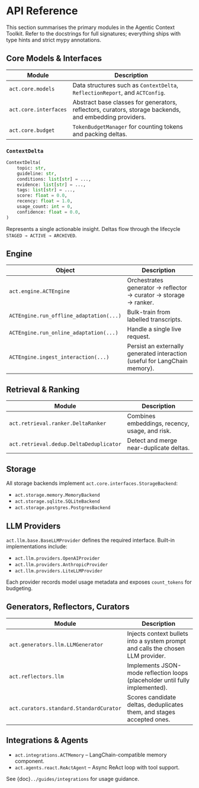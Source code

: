 # API Reference

This section summarises the primary modules in the Agentic Context Toolkit. Refer to the docstrings for full signatures; everything ships with type hints and strict mypy annotations.

## Core Models & Interfaces

| Module | Description |
| --- | --- |
| `act.core.models` | Data structures such as `ContextDelta`, `ReflectionReport`, and `ACTConfig`. |
| `act.core.interfaces` | Abstract base classes for generators, reflectors, curators, storage backends, and embedding providers. |
| `act.core.budget` | `TokenBudgetManager` for counting tokens and packing deltas. |

### `ContextDelta`

```python
ContextDelta(
    topic: str,
    guideline: str,
    conditions: list[str] = ...,
    evidence: list[str] = ...,
    tags: list[str] = ...,
    score: float = 0.0,
    recency: float = 1.0,
    usage_count: int = 0,
    confidence: float = 0.0,
)
```

Represents a single actionable insight. Deltas flow through the lifecycle `STAGED → ACTIVE → ARCHIVED`.

## Engine

| Object | Description |
| --- | --- |
| `act.engine.ACTEngine` | Orchestrates generator → reflector → curator → storage → ranker. |
| `ACTEngine.run_offline_adaptation(...)` | Bulk-train from labelled transcripts. |
| `ACTEngine.run_online_adaptation(...)` | Handle a single live request. |
| `ACTEngine.ingest_interaction(...)` | Persist an externally generated interaction (useful for LangChain memory). |

## Retrieval & Ranking

| Module | Description |
| --- | --- |
| `act.retrieval.ranker.DeltaRanker` | Combines embeddings, recency, usage, and risk. |
| `act.retrieval.dedup.DeltaDeduplicator` | Detect and merge near-duplicate deltas. |

## Storage

All storage backends implement `act.core.interfaces.StorageBackend`:

- `act.storage.memory.MemoryBackend`
- `act.storage.sqlite.SQLiteBackend`
- `act.storage.postgres.PostgresBackend`

## LLM Providers

`act.llm.base.BaseLLMProvider` defines the required interface. Built-in implementations include:

- `act.llm.providers.OpenAIProvider`
- `act.llm.providers.AnthropicProvider`
- `act.llm.providers.LiteLLMProvider`

Each provider records model usage metadata and exposes `count_tokens` for budgeting.

## Generators, Reflectors, Curators

| Module | Description |
| --- | --- |
| `act.generators.llm.LLMGenerator` | Injects context bullets into a system prompt and calls the chosen LLM provider. |
| `act.reflectors.llm` | Implements JSON-mode reflection loops (placeholder until fully implemented). |
| `act.curators.standard.StandardCurator` | Scores candidate deltas, deduplicates them, and stages accepted ones. |

## Integrations & Agents

- `act.integrations.ACTMemory` – LangChain-compatible memory component.  
- `act.agents.react.ReActAgent` – Async ReAct loop with tool support.  

See {doc}`../guides/integrations` for usage guidance.
